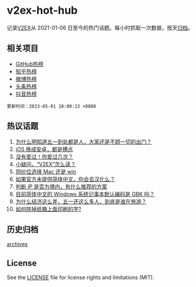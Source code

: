 # v2ex-hot-hub

 记录[V2EX](https://www.v2ex.com/)从 2021-01-06 日至今的热门话题。每小时抓取一次数据，按天[归档](archives)。
 
 ## 相关项目

- [GitHub热榜](https://github.com/lonnyzhang423/github-hot-hub)
- [知乎热榜](https://github.com/lonnyzhang423/zhihu-hot-hub)
- [微博热榜](https://github.com/lonnyzhang423/weibo-hot-hub)
- [头条热榜](https://github.com/lonnyzhang423/toutiao-hot-hub)
- [抖音热榜](https://github.com/lonnyzhang423/douyin-hot-hub)


 `更新时间：2023-05-01 10:00:13 +0800`

## 热议话题

1. [为什么明知道五一到处都是人，大家还是不顾一切的出门？](https://www.v2ex.com/t/936567)
1. [iOS 换成安卓，都是槽点](https://www.v2ex.com/t/936581)
1. [没有爱过！你爱过几次？](https://www.v2ex.com/t/936549)
1. [小疑问，“V2EX”怎么读？](https://www.v2ex.com/t/936639)
1. [同价位选择 Mac 还是 win](https://www.v2ex.com/t/936555)
1. [如果官方未提供简体中文，你会去汉化么？](https://www.v2ex.com/t/936580)
1. [判断 IP 是否为境内，有什么推荐的方案](https://www.v2ex.com/t/936578)
1. [目前简体中文的 Windows 系统记事本默认编码是 GBK 吗？](https://www.v2ex.com/t/936616)
1. [为什么经济这么差，五一还这么多人，到底是谁在旅游？](https://www.v2ex.com/t/936570)
1. [如何除掉纸箱上面印刷的字?](https://www.v2ex.com/t/936585)

## 历史归档

[archives](archives)

## License

See the [LICENSE](LICENSE) file for license rights and limitations (MIT).
